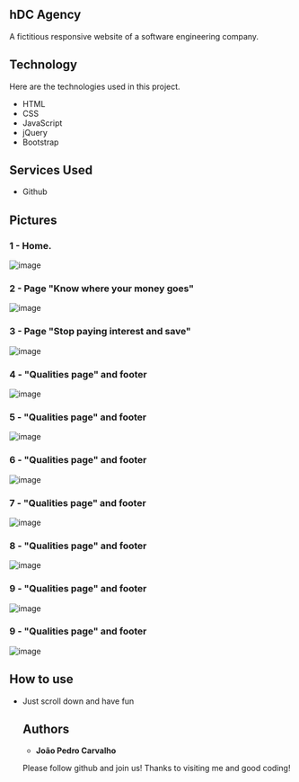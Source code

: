 ## hDC Agency
A fictitious responsive website of a software engineering company.



## Technology 

Here are the technologies used in this project.

* HTML
* CSS
* JavaScript
* jQuery
* Bootstrap

## Services Used

* Github


## Pictures


### 1 - Home.
![image](https://user-images.githubusercontent.com/91575096/166114335-babfa277-d5dc-4cd4-b214-3ef031fcb7de.png)

### 2 - Page "Know where your money goes"

![image](https://user-images.githubusercontent.com/91575096/166114391-b1203e6f-d767-4be7-8516-01600cbf96f0.png)

### 3 - Page "Stop paying interest and save"
![image](https://user-images.githubusercontent.com/91575096/166114478-9320bbaa-fa00-4ac0-8609-3a001e80501e.png)

### 4 - "Qualities page" and footer

![image](https://user-images.githubusercontent.com/91575096/166114501-61953bb9-9b44-4239-a08b-6286f413d283.png)

### 5 - "Qualities page" and footer

![image](https://user-images.githubusercontent.com/91575096/166114541-6083945b-b30f-4d50-b89e-91e732dcf8cf.png)

### 6 - "Qualities page" and footer

![image](https://user-images.githubusercontent.com/91575096/166114571-00eb2056-3191-4112-b332-9f3921958c3a.png)

### 7 - "Qualities page" and footer

![image](https://user-images.githubusercontent.com/91575096/166114593-21dcce73-0d6e-4a3f-bcfa-005dad28e278.png)

### 8 - "Qualities page" and footer

![image](https://user-images.githubusercontent.com/91575096/166114627-072de860-1b9d-42de-9e52-55ad6c12c734.png)

### 9 - "Qualities page" and footer

![image](https://user-images.githubusercontent.com/91575096/166114724-7ca6842e-a564-42f7-83af-5cdf85460d1f.png)

### 9 - "Qualities page" and footer

![image](https://user-images.githubusercontent.com/91575096/166114799-2803c346-9a65-4def-85f4-01edd5c19ae0.png)






## How to use

* Just scroll down and have fun






  ## Authors

  * **João Pedro Carvalho** 

  Please follow github and join us!
  Thanks to visiting me and good coding!
